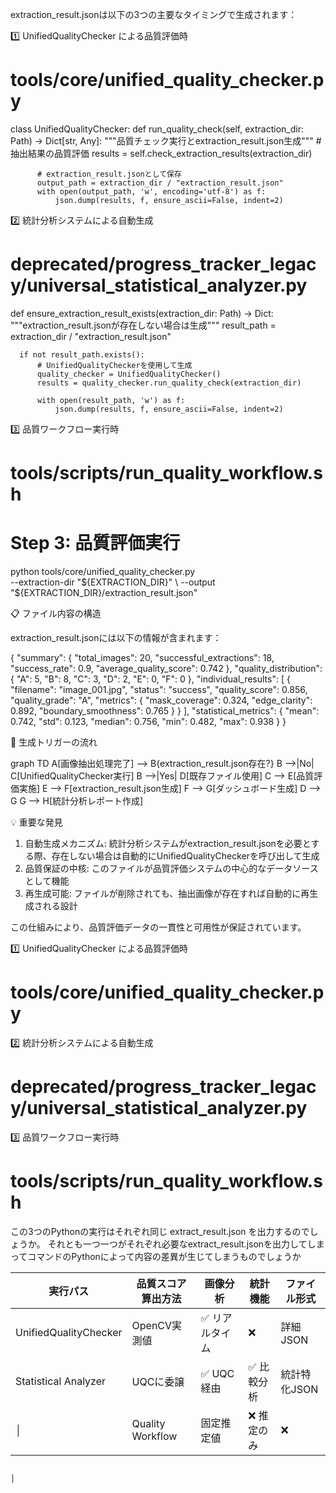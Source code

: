  extraction_result.jsonは以下の3つの主要なタイミングで生成されます：

  1️⃣ UnifiedQualityChecker による品質評価時

  # tools/core/unified_quality_checker.py
  class UnifiedQualityChecker:
      def run_quality_check(self, extraction_dir: Path) -> Dict[str, Any]:
          """品質チェック実行とextraction_result.json生成"""
          # 抽出結果の品質評価
          results = self.check_extraction_results(extraction_dir)

          # extraction_result.jsonとして保存
          output_path = extraction_dir / "extraction_result.json"
          with open(output_path, 'w', encoding='utf-8') as f:
              json.dump(results, f, ensure_ascii=False, indent=2)

  2️⃣ 統計分析システムによる自動生成

  # deprecated/progress_tracker_legacy/universal_statistical_analyzer.py
  def ensure_extraction_result_exists(extraction_dir: Path) -> Dict:
      """extraction_result.jsonが存在しない場合は生成"""
      result_path = extraction_dir / "extraction_result.json"

      if not result_path.exists():
          # UnifiedQualityCheckerを使用して生成
          quality_checker = UnifiedQualityChecker()
          results = quality_checker.run_quality_check(extraction_dir)

          with open(result_path, 'w') as f:
              json.dump(results, f, ensure_ascii=False, indent=2)

  3️⃣ 品質ワークフロー実行時

  # tools/scripts/run_quality_workflow.sh
  # Step 3: 品質評価実行
  python tools/core/unified_quality_checker.py \
      --extraction-dir "${EXTRACTION_DIR}" \
      --output "${EXTRACTION_DIR}/extraction_result.json"

  📋 ファイル内容の構造

  extraction_result.jsonには以下の情報が含まれます：

  {
    "summary": {
      "total_images": 20,
      "successful_extractions": 18,
      "success_rate": 0.9,
      "average_quality_score": 0.742
    },
    "quality_distribution": {
      "A": 5,
      "B": 8,
      "C": 3,
      "D": 2,
      "E": 0,
      "F": 0
    },
    "individual_results": [
      {
        "filename": "image_001.jpg",
        "status": "success",
        "quality_score": 0.856,
        "quality_grade": "A",
        "metrics": {
          "mask_coverage": 0.324,
          "edge_clarity": 0.892,
          "boundary_smoothness": 0.765
        }
      }
    ],
    "statistical_metrics": {
      "mean": 0.742,
      "std": 0.123,
      "median": 0.756,
      "min": 0.482,
      "max": 0.938
    }
  }

  🔄 生成トリガーの流れ

  graph TD
      A[画像抽出処理完了] --> B{extraction_result.json存在?}
      B -->|No| C[UnifiedQualityChecker実行]
      B -->|Yes| D[既存ファイル使用]
      C --> E[品質評価実施]
      E --> F[extraction_result.json生成]
      F --> G[ダッシュボード生成]
      D --> G
      G --> H[統計分析レポート作成]

  💡 重要な発見

  1. 自動生成メカニズム: 統計分析システムがextraction_result.jsonを必要とする際、存在しない場合は自動的にUnifiedQualityCheckerを呼び出して生成
  2. 品質保証の中核: このファイルが品質評価システムの中心的なデータソースとして機能
  3. 再生成可能: ファイルが削除されても、抽出画像が存在すれば自動的に再生成される設計

  この仕組みにより、品質評価データの一貫性と可用性が保証されています。



 1️⃣ UnifiedQualityChecker による品質評価時
   # tools/core/unified_quality_checker.py

 2️⃣ 統計分析システムによる自動生成
   # deprecated/progress_tracker_legacy/universal_statistical_analyzer.py
   
3️⃣ 品質ワークフロー実行時
  # tools/scripts/run_quality_workflow.sh

この3つのPythonの実行はそれぞれ同じ extract_result.json を出力するのでしょうか。
それとも一つ一つがそれぞれ必要なextract_result.jsonを出力してしまってコマンドのPythonによって内容の差異が生じてしまうものでしょうか

  | 実行パス                       | 品質スコア算出方法 | 画像分析             | 統計機能    | ファイル形式   |  
  |-----------------------|---------------------|-----------------|------------|---------------|
  | UnifiedQualityChecker | OpenCV実測値        | ✅ リアルタイム | ❌                | 詳細JSON        |
  | Statistical Analyzer       | UQCに委譲              | ✅ UQC経由       | ✅ 比較分析 | 統計特化JSON |    
  │ | Quality Workflow         | 固定推定値              | ❌ 推定のみ        | ❌                  | 簡易JSON   |      

																		   │
 